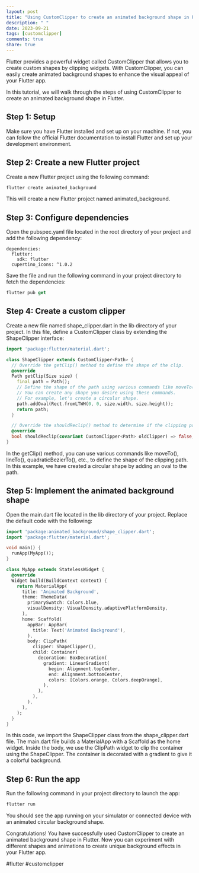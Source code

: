 ```yaml
---
layout: post
title: "Using CustomClipper to create an animated background shape in Flutter"
description: " "
date: 2023-09-21
tags: [customclipper]
comments: true
share: true
---
```


Flutter provides a powerful widget called CustomClipper that allows you to create custom shapes by clipping widgets. With CustomClipper, you can easily create animated background shapes to enhance the visual appeal of your Flutter app.

In this tutorial, we will walk through the steps of using CustomClipper to create an animated background shape in Flutter.

## Step 1: Setup

Make sure you have Flutter installed and set up on your machine. If not, you can follow the official Flutter documentation to install Flutter and set up your development environment.

## Step 2: Create a new Flutter project

Create a new Flutter project using the following command:

```dart
flutter create animated_background
```

This will create a new Flutter project named animated_background.

## Step 3: Configure dependencies

Open the pubspec.yaml file located in the root directory of your project and add the following dependency:

```plain
dependencies:
  flutter:
    sdk: flutter
  cupertino_icons: ^1.0.2
```

Save the file and run the following command in your project directory to fetch the dependencies:

```dart
flutter pub get
```

## Step 4: Create a custom clipper

Create a new file named shape_clipper.dart in the lib directory of your project. In this file, define a CustomClipper class by extending the ShapeClipper interface:

```dart
import 'package:flutter/material.dart';

class ShapeClipper extends CustomClipper<Path> {
  // Override the getClip() method to define the shape of the clip.
  @override
  Path getClip(Size size) {
    final path = Path();
    // Define the shape of the path using various commands like moveTo(), lineTo(), etc.
    // You can create any shape you desire using these commands.
    // For example, let's create a circular shape.
    path.addOval(Rect.fromLTWH(0, 0, size.width, size.height));
    return path;
  }

  // Override the shouldReclip() method to determine if the clipping path should be recomputed.
  @override
  bool shouldReclip(covariant CustomClipper<Path> oldClipper) => false;
}
```

In the getClip() method, you can use various commands like moveTo(), lineTo(), quadraticBezierTo(), etc., to define the shape of the clipping path. In this example, we have created a circular shape by adding an oval to the path.

## Step 5: Implement the animated background shape

Open the main.dart file located in the lib directory of your project. Replace the default code with the following:

```dart
import 'package:animated_background/shape_clipper.dart';
import 'package:flutter/material.dart';

void main() {
  runApp(MyApp());
}

class MyApp extends StatelessWidget {
  @override
  Widget build(BuildContext context) {
    return MaterialApp(
      title: 'Animated Background',
      theme: ThemeData(
        primarySwatch: Colors.blue,
        visualDensity: VisualDensity.adaptivePlatformDensity,
      ),
      home: Scaffold(
        appBar: AppBar(
          title: Text('Animated Background'),
        ),
        body: ClipPath(
          clipper: ShapeClipper(),
          child: Container(
            decoration: BoxDecoration(
              gradient: LinearGradient(
                begin: Alignment.topCenter,
                end: Alignment.bottomCenter,
                colors: [Colors.orange, Colors.deepOrange],
              ),
            ),
          ),
        ),
      ),
    );
  }
}
```

In this code, we import the ShapeClipper class from the shape_clipper.dart file. The main.dart file builds a MaterialApp with a Scaffold as the home widget. Inside the body, we use the ClipPath widget to clip the container using the ShapeClipper. The container is decorated with a gradient to give it a colorful background.

## Step 6: Run the app

Run the following command in your project directory to launch the app:

```dart
flutter run
```

You should see the app running on your simulator or connected device with an animated circular background shape.

Congratulations! You have successfully used CustomClipper to create an animated background shape in Flutter. Now you can experiment with different shapes and animations to create unique background effects in your Flutter app.

#flutter #customclipper